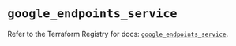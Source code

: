 # `google_endpoints_service`

Refer to the Terraform Registry for docs: [`google_endpoints_service`](https://registry.terraform.io/providers/hashicorp/google-beta/5.16.0/docs/resources/google_endpoints_service).
